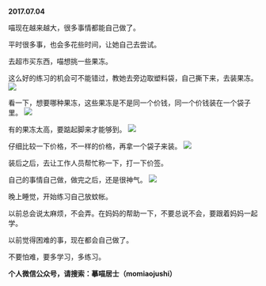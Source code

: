 
          
**2017.07.04**

喵现在越来越大，很多事情都能自己做了。

平时很多事，也会多花些时间，让她自己去尝试。

去超市买东西，喵想挑一些果冻。

这么好的练习的机会可不能错过，教她去旁边取塑料袋，自己撕下来，去装果冻。
![](https://mmbiz.qlogo.cn/mmbiz_jpg/uDI3FLln00aibAN5KMvuHibhA5iataRcxibTsjP3HYias4vo8nuCMCxxh40K2KBedWCTnlRibzyB0W9lvhFw8NwXmlvQ/0?wx_fmt=jpeg)


看一下，想要哪种果冻，这些果冻是不是同一个价钱，同一个价钱装在一个袋子里。
![](https://mmbiz.qlogo.cn/mmbiz_jpg/uDI3FLln00aibAN5KMvuHibhA5iataRcxibTiaMVFbHspTO4gaM0iawEzJRLDQTIicSd8ibJT0H7ibe8wlnm2oiajeCHZArQ/0?wx_fmt=jpeg)


有的果冻太高，要踮起脚来才能够到。
![](https://mmbiz.qlogo.cn/mmbiz_jpg/uDI3FLln00aibAN5KMvuHibhA5iataRcxibT9kGSibkxM1DRyPf4IfyBYhh9s6yIduJHugvMH6Z8tG6loCSQO7XSmiaA/0?wx_fmt=jpeg)


仔细比较一下价格，不一样的价格，再拿一个袋子来装。
![](https://mmbiz.qlogo.cn/mmbiz_jpg/uDI3FLln00aibAN5KMvuHibhA5iataRcxibTopQF8kzR1qVtyacNMCgfy2vqCONEic1azYkW8AJtMb2dPXjql65OHWQ/0?wx_fmt=jpeg)


装后之后，去让工作人员帮忙称一下，打一下价签。

自己的事情自己做，做完之后，还是很神气。
![](https://mmbiz.qlogo.cn/mmbiz_jpg/uDI3FLln00aibAN5KMvuHibhA5iataRcxibT4xIhDncD48KrbLcnLTquVc0wNYicYPmbURYLXvyGuNYqPgZrw7WEWFA/0?wx_fmt=jpeg)


晚上睡觉，开始练习自己放蚊帐。

以前总会说太麻烦，不会弄。在妈妈的帮助一下，不要总说不会，要跟着妈妈一起学。

以前觉得困难的事，现在都会自己做了。

不要怕难，要多学习，多练习。


**个人微信公众号，请搜索：摹喵居士（momiaojushi）**

        